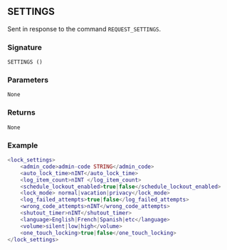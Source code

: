 ## SETTINGS

Sent in response to the command `REQUEST_SETTINGS`.


### Signature

`SETTINGS ()`


### Parameters

`None`


### Returns

`None`


### Example

```lua
<lock_settings>
	<admin_code>admin-code STRING</admin_code>
	<auto_lock_time>nINT</auto_lock_time>
	<log_item_count>nINT </log_item_count>
	<schedule_lockout_enabled>true|false</schedule_lockout_enabled>
	<lock_mode> normal|vacation|privacy</lock_mode>
	<log_failed_attempts>true|false</log_failed_attempts>
	<wrong_code_attempts>nINT</wrong_code_attempts>
	<shutout_timer>nINT</shutout_timer>
	<language>English|French|Spanish|etc</language>
	<volume>silent|low|high</volume>
	<one_touch_locking>true|false</one_touch_locking>
</lock_settings>
```
